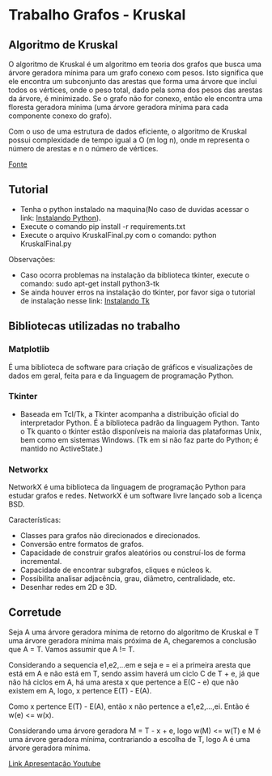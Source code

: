 # Trabalho Grafos - Kruskal

## Algoritmo de Kruskal

O algoritmo de Kruskal é um algoritmo em teoria dos grafos que busca uma árvore geradora mínima para um grafo conexo com pesos. Isto significa que ele encontra um subconjunto das arestas que forma uma árvore que inclui todos os vértices, onde o peso total, dado pela soma dos pesos das arestas da árvore, é minimizado. Se o grafo não for conexo, então ele encontra uma floresta geradora mínima (uma árvore geradora mínima para cada componente conexo do grafo). 

Com o uso de uma estrutura de dados eficiente, o algoritmo de Kruskal possui complexidade de tempo igual a O (m log n), onde m representa o número de arestas e n o número de vértices.

[Fonte](https://pt.wikipedia.org/wiki/Algoritmo_de_Kruskal)

## Tutorial

* Tenha o python instalado na maquina(No caso de duvidas acessar o link: [Instalando Python](https://realpython.com/installing-python/)). 
* Execute o comando pip install -r requirements.txt
* Execute o arquivo KruskalFinal.py com o comando: python KruskalFinal.py

Observações: 

- Caso ocorra problemas na instalação da biblioteca tkinter, execute o comando: sudo apt-get install python3-tk
- Se ainda houver erros na instalação do tkinter, por favor siga o tutorial de instalação nesse link: [Instalando Tk](https://tkdocs.com/tutorial/install.html)

## Bibliotecas utilizadas no trabalho

### Matplotlib

É uma biblioteca de software para criação de gráficos e visualizações de dados em geral, feita para e da linguagem de programação Python.

### Tkinter
- Baseada em Tcl/Tk, a Tkinter acompanha a distribuição oficial do interpretador Python. É a biblioteca padrão da linguagem Python. Tanto o Tk quanto o tkinter estão disponíveis na maioria das plataformas Unix, bem como em sistemas Windows. (Tk em si não faz parte do Python; é mantido no ActiveState.)


### Networkx
NetworkX é uma biblioteca da linguagem de programação Python para estudar grafos e redes. NetworkX é um software livre lançado sob a licença BSD.

Características:

 * Classes para grafos não direcionados e direcionados.
 * Conversão entre formatos de grafos.
 * Capacidade de construir grafos aleatórios ou construí-los de forma incremental.
 * Capacidade de encontrar subgrafos, cliques e núcleos k.
 * Possibilita analisar adjacência, grau, diâmetro, centralidade, etc.
 * Desenhar redes em 2D e 3D.


## Corretude

Seja A uma árvore geradora mínima de retorno do algoritmo de Kruskal e T uma árvore geradora mínima mais próxima de A, chegaremos a conclusão que A = T. Vamos assumir que A != T.

Considerando a sequencia e1,e2,...em e seja e = ei a primeira aresta que está em A e não está em T, sendo assim haverá um ciclo C de T + e, já que não há ciclos em A, há uma aresta x que pertence a E(C - e) que não existem em A, logo, x pertence E(T) - E(A).

Como x pertence E(T) - E(A), então x não pertence a e1,e2,...,ei. Então é w(e) <= w(x). 

Considerando uma árvore geradora M = T - x + e, logo w(M) <= w(T) e M  é uma árvore geradora mínima, contrariando a escolha de T, logo A é uma árvore geradora mínima.



[Link Apresentação Youtube](https://youtu.be/twLVRBPbYz4)
